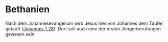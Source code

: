 # Bethanien
Nach dem Johannesevangelium wird Jesus hier von Johannes dem Täufer getauft ([Johannes 1,28](https://www.bibleserver.com/LUT/Johannes1%2C28)). Dort soll auch eine der ersten Jüngerberufungen gewesen sein.